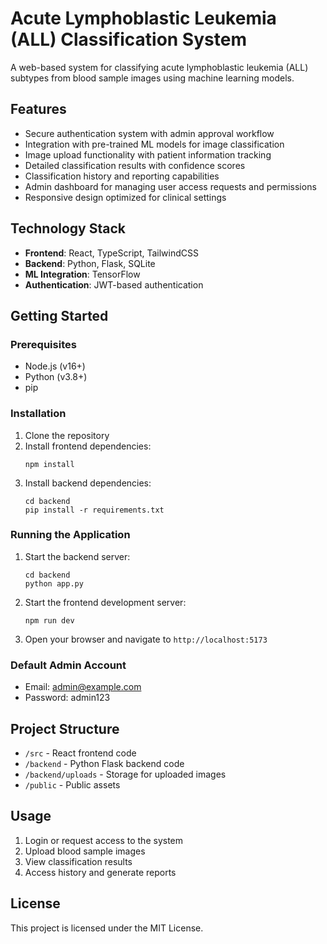 # Acute Lymphoblastic Leukemia (ALL) Classification System

A web-based system for classifying acute lymphoblastic leukemia (ALL) subtypes from blood sample images using machine learning models.

## Features

- Secure authentication system with admin approval workflow
- Integration with pre-trained ML models for image classification
- Image upload functionality with patient information tracking
- Detailed classification results with confidence scores
- Classification history and reporting capabilities
- Admin dashboard for managing user access requests and permissions
- Responsive design optimized for clinical settings

## Technology Stack

- **Frontend**: React, TypeScript, TailwindCSS
- **Backend**: Python, Flask, SQLite
- **ML Integration**: TensorFlow
- **Authentication**: JWT-based authentication

## Getting Started

### Prerequisites

- Node.js (v16+)
- Python (v3.8+)
- pip

### Installation

1. Clone the repository
2. Install frontend dependencies:
   ```
   npm install
   ```
3. Install backend dependencies:
   ```
   cd backend
   pip install -r requirements.txt
   ```

### Running the Application

1. Start the backend server:
   ```
   cd backend
   python app.py
   ```

2. Start the frontend development server:
   ```
   npm run dev
   ```

3. Open your browser and navigate to `http://localhost:5173`

### Default Admin Account

- Email: admin@example.com
- Password: admin123

## Project Structure

- `/src` - React frontend code
- `/backend` - Python Flask backend code
- `/backend/uploads` - Storage for uploaded images
- `/public` - Public assets

## Usage

1. Login or request access to the system
2. Upload blood sample images
3. View classification results
4. Access history and generate reports

## License

This project is licensed under the MIT License.